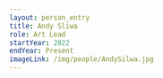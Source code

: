 ```yaml
---
layout: person_entry
title: Andy Sliwa
role: Art Lead
startYear: 2022
endYear: Present
imageLink: /img/people/AndySilwa.jpg
---
```

<!--Put description here:-->
